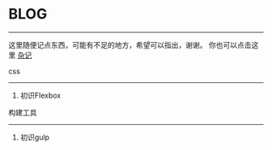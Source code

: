 # BLOG

---

这里随便记点东西，可能有不足的地方，希望可以指出，谢谢。
你也可以点击这里 [杂记](http://huahua-chen.coding.me)

css

---

1. 初识Flexbox


构建工具

---

1. 初识gulp


